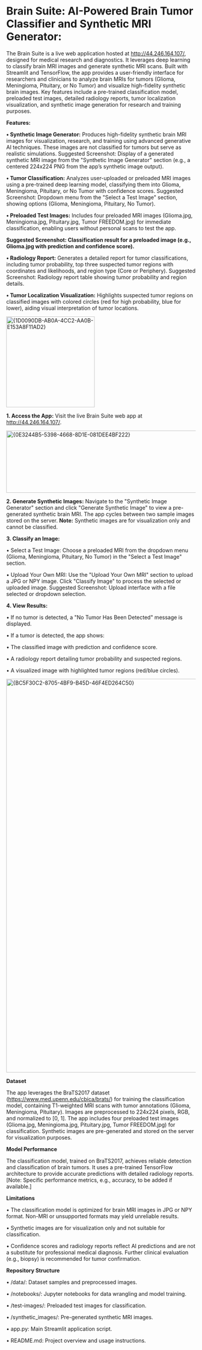 **<H1>Brain Suite: AI-Powered Brain Tumor Classifier and Synthetic MRI Generator:</H1>**

The Brain Suite is a live web application hosted at http://44.246.164.107/, designed for medical research and diagnostics. It leverages deep learning to classify brain MRI images and generate synthetic MRI scans. Built with Streamlit and TensorFlow, the app provides a user-friendly interface for researchers and clinicians to analyze brain MRIs for tumors (Glioma, Meningioma, Pituitary, or No Tumor) and visualize high-fidelity synthetic brain images. Key features include a pre-trained classification model, preloaded test images, detailed radiology reports, tumor localization visualization, and synthetic image generation for research and training purposes.


**Features:**

**•	Synthetic Image Generator:** Produces high-fidelity synthetic brain MRI images for visualization, research, and training using advanced generative AI techniques. These images are not classified for tumors but serve as realistic simulations.
Suggested Screenshot: Display of a generated synthetic MRI image from the "Synthetic Image Generator" section (e.g., a centered 224x224 PNG from the app’s synthetic image output).

**•	Tumor Classification:** Analyzes user-uploaded or preloaded MRI images using a pre-trained deep learning model, classifying them into Glioma, Meningioma, Pituitary, or No Tumor with confidence scores.
Suggested Screenshot: Dropdown menu from the "Select a Test Image" section, showing options (Glioma, Meningioma, Pituitary, No Tumor).

**•	Preloaded Test Images:** Includes four preloaded MRI images (Glioma.jpg, Meningioma.jpg, Pituitary.jpg, Tumor FREEDOM.jpg) for immediate classification, enabling users without personal scans to test the app.

**Suggested Screenshot: Classification result for a preloaded image (e.g., Glioma.jpg with prediction and confidence score).**

**•	Radiology Report:** Generates a detailed report for tumor classifications, including tumor probability, top three suspected tumor regions with coordinates and likelihoods, and region type (Core or Periphery).
Suggested Screenshot: Radiology report table showing tumor probability and region details.

**•	Tumor Localization Visualization:** Highlights suspected tumor regions on classified images with colored circles (red for high probability, blue for lower), aiding visual interpretation of tumor locations.


<img width="235" height="241" alt="{1D0090DB-AB0A-4CC2-AA0B-E153A8F11AD2}" src="https://github.com/user-attachments/assets/c28293ef-c146-4f8d-a04f-ff7355b4a199" />



**1.	Access the App:**
Visit the live Brain Suite web app at http://44.246.164.107/.


<img width="981" height="165" alt="{0E3244B5-5398-4668-8D1E-081DEE4BF222}" src="https://github.com/user-attachments/assets/1e63be43-3942-4298-817a-cebfb2a482a5" />




**2.	Generate Synthetic Images:**
Navigate to the "Synthetic Image Generator" section and click "Generate Synthetic Image" to view a pre-generated synthetic brain MRI. The app cycles between two sample images stored on the server.
**Note:** Synthetic images are for visualization only and cannot be classified.


**3.	Classify an Image:**

•	Select a Test Image: Choose a preloaded MRI from the dropdown menu (Glioma, Meningioma, Pituitary, No Tumor) in the "Select a Test Image" section. 

•	Upload Your Own MRI: Use the "Upload Your Own MRI" section to upload a JPG or NPY image.
Click "Classify Image" to process the selected or uploaded image.
Suggested Screenshot: Upload interface with a file selected or dropdown selection.

**4.	View Results:**

•	If no tumor is detected, a "No Tumor Has Been Detected" message is displayed. 

•	If a tumor is detected, the app shows: 

  •	The classified image with prediction and confidence score. 
  
  •	A radiology report detailing tumor probability and suspected regions. 
  
  •	A visualized image with highlighted tumor regions (red/blue circles).
  


<img width="1105" height="1045" alt="{BC5F30C2-8705-4BF9-B45D-46F4ED264C50}" src="https://github.com/user-attachments/assets/d60de2a4-839f-4647-a360-f7c68e4963d7" />



**Dataset**

The app leverages the BraTS2017 dataset (https://www.med.upenn.edu/cbica/brats/) for training the classification model, containing T1-weighted MRI scans with tumor annotations (Glioma, Meningioma, Pituitary). Images are preprocessed to 224x224 pixels, RGB, and normalized to [0, 1]. The app includes four preloaded test images (Glioma.jpg, Meningioma.jpg, Pituitary.jpg, Tumor FREEDOM.jpg) for classification. Synthetic images are pre-generated and stored on the server for visualization purposes.

**Model Performance**

The classification model, trained on BraTS2017, achieves reliable detection and classification of brain tumors. It uses a pre-trained TensorFlow architecture to provide accurate predictions with detailed radiology reports. [Note: Specific performance metrics, e.g., accuracy, to be added if available.]

**Limitations**

  •	The classification model is optimized for brain MRI images in JPG or NPY format. Non-MRI or unsupported formats may yield unreliable results. 
  
  •	Synthetic images are for visualization only and not suitable for classification. 
  
  •	Confidence scores and radiology reports reflect AI predictions and are not a substitute for professional medical diagnosis. Further clinical evaluation (e.g., biopsy) is recommended for tumor confirmation.

**Repository Structure**

  •	/data/: Dataset samples and preprocessed images. 
  
  •	/notebooks/: Jupyter notebooks for data wrangling and model training. 
  
  •	/test-images/: Preloaded test images for classification. 
  
  •	/synthetic_images/: Pre-generated synthetic MRI images. 
  
  •	app.py: Main Streamlit application script. 
  
  •	README.md: Project overview and usage instructions.



